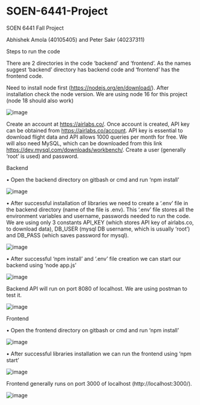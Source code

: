 # SOEN-6441-Project
SOEN 6441 Fall Project 

Abhishek Amola (40105405) and Peter Sakr (40237311)


Steps to run the code


There are 2 directories in the code ‘backend’ and ‘frontend’. As the names suggest ‘backend’ directory has backend code and ‘frontend’ has the frontend code.

Need to install node first (https://nodejs.org/en/download/). After installation check the node version. We are using node 16 for this project (node 18 should also work)

![image](https://user-images.githubusercontent.com/15613143/201775046-41c9f18b-987e-4ffb-8b82-669e109ff12e.png)

 
Create an account at https://airlabs.co/. Once account is created, API key can be obtained from https://airlabs.co/account. API key is essential to download flight data and API allows 1000 queries per month for free.
We will also need MySQL, which can be downloaded from this link https://dev.mysql.com/downloads/workbench/. Create a user (generally ‘root’ is used) and password.

Backend

•	Open the backend directory on gitbash or cmd and run ‘npm install’

![image](https://user-images.githubusercontent.com/15613143/201775007-93bbb367-0c8c-45bd-8395-1291c443ae91.png)
 

•	After successful installation of libraries we need to create a ‘.env’ file in the backend directory  (name of the file is .env). This ‘.env’ file stores all the environment variables and username, passwords needed to run the code.
We are using only 3 constants API_KEY (which stores API key of airlabs.co, to download data), DB_USER (mysql DB username, which is usually ‘root’) and DB_PASS (which saves password for mysql).

![image](https://user-images.githubusercontent.com/15613143/201774980-79cdd0e9-5a8e-472d-8105-ee7866c023d6.png)
 

•	After successful ‘npm install’ and ‘.env’ file creation we can start our backend using ‘node app.js’

 ![image](https://user-images.githubusercontent.com/15613143/201774936-b2ae7d10-7ef7-4ee4-9a5c-22bb2b741729.png)

Backend API will run on port 8080 of localhost. We are using postman to test it.

![image](https://user-images.githubusercontent.com/15613143/201774912-ecb8b13e-5789-449a-a8fb-3276258e0cf4.png)

 

Frontend

•	Open the frontend directory on gitbash or cmd and run ‘npm install’

 ![image](https://user-images.githubusercontent.com/15613143/201774879-4ae8d389-8d66-42dc-b4ec-e9a4b8369f1e.png)

•	After successful libraries installation we can run the frontend using ‘npm start’

![image](https://user-images.githubusercontent.com/15613143/201774817-7a3ebc30-812e-4bec-b1e0-a4719fddee59.png)

Frontend generally runs on port 3000 of localhost (http://localhost:3000/).

![image](https://user-images.githubusercontent.com/15613143/201774172-de96ca4e-c4df-4ddc-a63f-d1e8784e2912.png)

 

